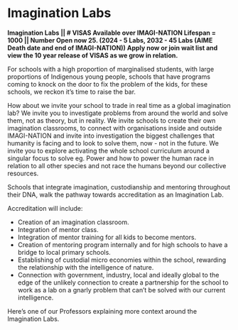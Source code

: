 # Imagination Labs

**Imagination Labs || # VISAS Available over IMAGI-NATION Lifespan = 1000 || Number Open now 25. (2024 - 5 Labs, 2032 - 45 Labs (AIME Death date and end of IMAGI-NATION)) Apply now or join wait list and view the 10 year release of VISAS as we grow in relation.**

For schools with a high proportion of marginalised students, with large proportions of Indigenous young people, schools that have programs coming to knock on the door to fix the problem of the kids, for these schools, we reckon it’s time to raise the bar.

How about we invite your school to trade in real time as a global imagination lab? We  invite you to investigate problems from around the world and solve them, not as theory, but in reality. We invite schools to create their own imagination classrooms, to connect with organisations inside and outside IMAGI-NATION and invite into investigation the biggest challenges that humanity is facing and to look to solve them, now - not in the future. We invite you to explore activating the whole school curriculum around a singular focus to solve eg. Power and how to power the human race in relation to all other species and not race the humans beyond our collective resources.

Schools that integrate imagination, custodianship and mentoring throughout their DNA, walk the pathway towards accreditation as an Imagination Lab.

Accreditation will include:

* Creation of an imagination classroom.
* Integration of mentor class.
* Integration of mentor training for all kids to become mentors.
* Creation of mentoring program internally and for high schools to have a bridge to local primary schools.
* Establishing of custodial micro economies within the school, rewarding the relationship with the intelligence of nature.
* Connection with government, industry, local and ideally global to the edge of the unlikely connection to create a partnership for the school to work as a lab on a gnarly problem that can’t be solved with our current intelligence.

Here’s one of our Professors explaining more context around the Imagination Labs.
